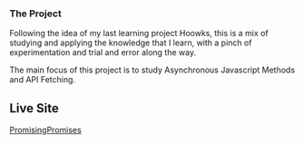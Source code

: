 ### The Project

Following the idea of my last learning project Hoowks, this is a mix of studying and applying the knowledge that I learn, with a pinch of experimentation and trial and error along the way.

The main focus of this project is to study Asynchronous Javascript Methods and API Fetching.

## Live Site
[PromisingPromises](https://promisingpromises.netlify.app/)